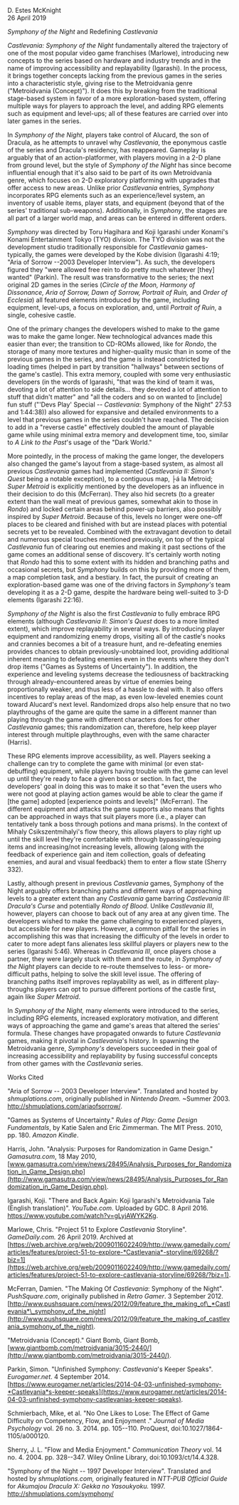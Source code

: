 D. Estes McKnight\
26 April 2019

*Symphony of the Night* and Redefining *Castlevania*

*Castlevania: Symphony of the Night* fundamentally altered the
trajectory of one of the most popular video game franchises (Marlowe),
introducing new concepts to the series based on hardware and industry
trends and in the name of improving accessibility and replayability
(Igarashi). In the process, it brings together concepts lacking from the
previous games in the series into a characteristic style, giving rise to
the Metroidvania genre ("Metroidvania (Concept)"). It does this by
breaking from the traditional stage-based system in favor of a more
exploration-based system, offering multiple ways for players to approach
the level, and adding RPG elements such as equipment and level-ups; all
of these features are carried over into later games in the series.

In *Symphony of the Night*, players take control of Alucard, the son of
Dracula, as he attempts to unravel why *Castlevania*, the eponymous
castle of the series and Dracula's residency, has reappeared. Gameplay
is arguably that of an action-platformer, with players moving in a 2-D
plane from ground level, but the style of *Symphony of the Night* has
since become influential enough that it's also said to be part of its
own Metroidvania genre, which focuses on 2-D exploratory platforming
with upgrades that offer access to new areas. Unlike prior *Castlevania*
entries, *Symphony* incorporates RPG elements such as an
experience/level system, an inventory of usable items, player stats, and
equipment (beyond that of the series' traditional sub-weapons).
Additionally, in *Symphony*, the stages are all part of a larger world
map, and areas can be entered in different orders.

*Symphony* was directed by Toru Hagihara and Koji Igarashi under
Konami's Konami Entertainment Tokyo (TYO) division. The TYO division was
not the development studio traditionally responsible for *Castlevania*
games- typically, the games were developed by the Kobe division
(Igarashi 4:19; "Aria of Sorrow --2003 Developer Interview"). As such,
the developers figured they "were allowed free rein to do pretty much
whatever \[they\] wanted" (Parkin). The result was transformative to the
series; the next original 2D games in the series (*Circle of the Moon,
Harmony of Dissonance, Aria of Sorrow, Dawn of Sorrow, Portrait of
Ruin,* and *Order of Ecclesia*) all featured elements introduced by the
game, including equipment, level-ups, a focus on exploration, and, until
*Portrait of Ruin*, a single, cohesive castle.

One of the primary changes the developers wished to make to the game was
to make the game longer. New technological advances made this easier
than ever; the transition to CD-ROMs allowed, like for *Rondo*, the
storage of many more textures and higher-quality music than in some of
the previous games in the series, and the game is instead constricted by
loading times (helped in part by transition "hallways" between sections
of the game's castle). This extra memory, coupled with some very
enthusiastic developers (in the words of Igarashi, "that was the kind of
team it was, devoting a lot of attention to side details... they devoted
a lot of attention to stuff that didn't matter" and "all the coders and
so on wanted to \[include\] fun stuff ("'Devs Play' Special --
*Castlevania*: Symphony of the Night" 27:53 and 1:44:38)) also allowed
for expansive and detailed environments to a level that previous games
in the series couldn't have reached. The decision to add in a "reverse
castle" effectively doubled the amount of playable game while using
minimal extra memory and development time, too, similar to *A Link to
the Past*'s usage of the "Dark World."

More pointedly, in the process of making the game longer, the developers
also changed the game's layout from a stage-based system, as almost all
previous *Castlevania* games had implemented (*Castlevania II: Simon's
Quest* being a notable exception), to a contiguous map, ├á la Metroid;
*Super Metroid* is explicitly mentioned by the developers as an
influence in their decision to do this (McFerran). They also hid secrets
(to a greater extent than the wall meat of previous games, somewhat akin
to those in *Rondo*) and locked certain areas behind power-up barriers,
also possibly inspired by *Super Metroid*. Because of this, levels no
longer were one-off places to be cleared and finished with but are
instead places with potential secrets yet to be revealed. Combined with
the extravagant devotion to detail and numerous special touches
mentioned previously, on top of the typical *Castlevania* fun of
clearing out enemies and making it past sections of the game comes an
additional sense of discovery. It's certainly worth noting that *Rondo*
had this to some extent with its hidden and branching paths and
occasional secrets, but *Symphony* builds on this by providing more of
them, a map completion task, and a bestiary. In fact, the pursuit of
creating an exploration-based game was one of the driving factors in
*Symphony's* team developing it as a 2-D game, despite the hardware
being well-suited to 3-D elements (Igarashi 22:16).

*Symphony of the Night* is also the first *Castlevania* to fully embrace
RPG elements (although *Castlevania II*: *Simon's Quest* does to a more
limited extent), which improve replayability in several ways. By
introducing player equipment and randomizing enemy drops, visiting all
of the castle's nooks and crannies becomes a bit of a treasure hunt, and
re-defeating enemies provides chances to obtain previously-unobtained
loot, providing additional inherent meaning to defeating enemies even in
the events where they don't drop items ("Games as Systems of
Uncertainty"). In addition, the experience and leveling systems decrease
the tediousness of backtracking through already-encountered areas by
virtue of enemies being proportionally weaker, and thus less of a hassle
to deal with. It also offers incentives to replay areas of the map, as
even low-leveled enemies count toward Alucard's next level. Randomized
drops also help ensure that no two playthroughs of the game are quite
the same in a different manner than playing through the game with
different characters does for other *Castlevania* games; this
randomization can, therefore, help keep player interest through multiple
playthroughs, even with the same character (Harris).

These RPG elements improve accessibility, as well. Players seeking a
challenge can try to complete the game with minimal (or even
stat-debuffing) equipment, while players having trouble with the game
can level up until they're ready to face a given boss or section. In
fact, the developers' goal in doing this was to make it so that "even
the users who were not good at playing action games would be able to
clear the game if \[the game\] adopted \[experience points and levels\]"
(McFerran). The different equipment and attacks the game supports also
means that fights can be approached in ways that suit players more
(i.e., a player can tentatively tank a boss through potions and mana
prisms). In the context of Mihaly Csikszentmihalyi's flow theory, this
allows players to play right up until the skill level they're
comfortable with through bypassing/equipping items and increasing/not
increasing levels, allowing (along with the feedback of experience gain
and item collection, goals of defeating enemies, and aural and visual
feedback) them to enter a flow state (Sherry 332).

Lastly, although present in previous *Castlevania* games, Symphony of
the Night arguably offers branching paths and different ways of
approaching levels to a greater extent than any *Castlevania* game
barring *Castlevania III: Dracula's Curse* and potentially *Rondo of
Blood*. Unlike *Castlevania III*, however, players can choose to back
out of any area at any given time. The developers wished to make the
game challenging to experienced players, but accessible for new players.
However, a common pitfall for the series in accomplishing this was that
increasing the difficulty of the levels in order to cater to more adept
fans alienates less skillful players or players new to the series
(Igarashi 5:46). Whereas in *Castlevania III*, once players chose a
partner, they were largely stuck with them and the route, in *Symphony
of the Night* players can decide to re-route themselves to less- or
more- difficult paths, helping to solve the skill level issue. The
offering of branching paths itself improves replayability as well, as in
different play-throughs players can opt to pursue different portions of
the castle first, again like *Super Metroid*.

In *Symphony of the Night,* many elements were introduced to the series,
including RPG elements, increased exploratory motivation, and different
ways of approaching the game and game's areas that altered the series'
formula. These changes have propagated onwards to future *Castlevania*
games, making it pivotal in *Castlevania*'s history. In spawning the
Metroidvania genre, *Symphony's* developers succeeded in their goal of
increasing accessibility and replayability by fusing successful concepts
from other games with the *Castlevania* series.

Works Cited

"Aria of Sorrow -- 2003 Developer Interview". Translated and hosted by
*shmuplations.com*, originally published in *Nintendo Dream.* \~Summer
2003. <http://shmuplations.com/ariaofsorrow/>.

"Games as Systems of Uncertainty." *Rules of Play: Game Design
Fundamentals*, by Katie Salen and Eric Zimmerman. The MIT Press. 2010,
pp. 180. *Amazon Kindle*.

Harris, John. "Analysis: Purposes for Randomization in Game Design."
*Gamasutra.com*, 18 May 2010,
[www.gamasutra.com/view/news/28495/Analysis_Purposes_for_Randomization_in_Game_Design.php](http://www.gamasutra.com/view/news/28495/Analysis_Purposes_for_Randomization_in_Game_Design.php).

Igarashi, Koji. "There and Back Again: Koji Igarashi\'s Metroidvania
Tale (English translation)". *YouTube.com*. Uploaded by GDC. 8 April
2016. <https://www.youtube.com/watch?v=gLyjAWYK2Kg>.

Marlowe, Chris. "Project 51 to Explore *Castlevania* Storyline".
*GameDaily.com.* 26 April 2019. Archived at
[https://web.archive.org/web/20090116022409/http://www.gamedaily.com/articles/features/project-51-to-explore-*Castlevania*-storyline/69268/?biz=1](https://web.archive.org/web/20090116022409/http://www.gamedaily.com/articles/features/project-51-to-explore-castlevania-storyline/69268/?biz=1).

McFerran, Damien. "The Making Of *Castlevania*: Symphony of the Night".
*PushSquare.com*, originally published in *Retro Gamer*. 3 September
2012.
[http://www.pushsquare.com/news/2012/09/feature_the_making_of\_*Castlevania*\_symphony_of_the_night](http://www.pushsquare.com/news/2012/09/feature_the_making_of_castlevania_symphony_of_the_night).

"Metroidvania (Concept)." Giant Bomb, Giant Bomb,
[www.giantbomb.com/metroidvania/3015-2440/](http://www.giantbomb.com/metroidvania/3015-2440/).

Parkin, Simon. "Unfinished Symphony: *Castlevania*'s Keeper Speaks".
*Eurogamer.net*. 4 September 2014.
[https://www.eurogamer.net/articles/2014-04-03-unfinished-symphony-*Castlevania*s-keeper-speaks](https://www.eurogamer.net/articles/2014-04-03-unfinished-symphony-castlevanias-keeper-speaks).

Schmierbach, Mike, et al. "No One Likes to Lose: The Effect of Game
Difficulty on Competency, Flow, and Enjoyment ." *Journal of Media
Psychology* vol. 26 no. 3. 2014. pp. 105--110. ProQuest,
doi:10.1027/1864-1105/a000120.

Sherry, J. L. "Flow and Media Enjoyment." *Communication Theory* vol. 14
no. 4. 2004. pp. 328--347. Wiley Online Library,
doi:10.1093/ct/14.4.328.

"Symphony of the Night -- 1997 Developer Interview". Translated and
hosted by *shmuplations.com,* originally featured in *NTT-PUB Official
Guide* for *Akumajou Dracula X: Gekka no Yasoukyoku.* 1997.
<http://shmuplations.com/symphony/>
